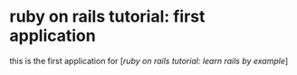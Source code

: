 # ruby on rails tutorial: first application

this is the first application for [*ruby on rails tutorial: learn rails by example*]

